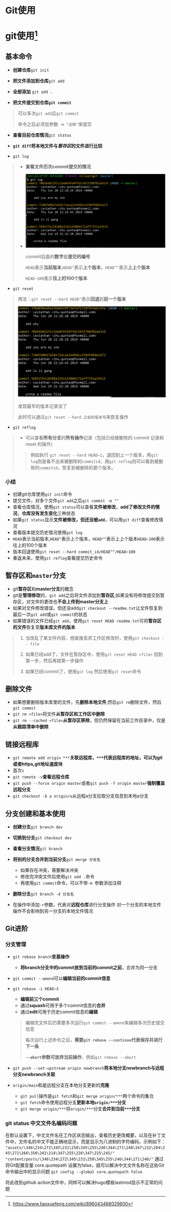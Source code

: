 # Git使用


# git使用[^1]

## 基本命令

* **创建仓库**`git init`

* **把文件添加到仓库**`git add`
* **全部添加** `git add .`

* **把文件提交到仓库`git commit`**
>
> 可以多次`git add`后`git commit`
> 
> 命令之后必须加参数 `-m "注释"`来提交

* **查看目前仓库情况**`git status`

* **`git diff`将本地文件与*暂存区*的文件进行比较**

* `git log`

> * **查看文件历次commit提交的情况**
>
> * ![](/gitlog.PNG)
>
>   commit后面的**数字**是**提交的编号**
>
>   `HEAD`表示**当前版本**,`HEAD^`表示**上个版本**，`HEAD^^`表示**上上个版本**
>
>   `HEAD~100`表示**往上的100个版本**


* `git reset`

> 用法：`git reset --hard HEAD^`表示**回退**到**前一个版本**
>
> ![](/gitreset.PNG)
>
> 发现最早的版本记录没了
>
> 此时可以通过`git reset --hard 之前的版本号`来恢复操作

* `git reflog`

> * 可以查看**所有分支**的**所有操作**记录（包括已经被删除的 commit 记录和 reset 的操作）
>
> > 例如执行 `git reset --hard HEAD~1`，退回到上一个版本，用`git log`则是看不出来被删除的`commitid`，用`git reflog`则可以看到被删除的`commitid`，恢复到被删除的那个版本。


### 小结

* 创建git仓库使用`git init`命令
* 提交文件，对多个文件`git add`之后`git commit -m ""`
* 查看仓库情况，使用`git status`可以查看**文件被修改**，**add了修改文件的情况**，**仓库没有发生变化**三种状态
* 如果`git status`显示**文件被修改，但还没被`add`**，可以用`git diff`查看修改情况
* 查看版本提交历史情况使用`git log`
* `HEAD`表示当前版本,`HEAD^`表示上个版本，`HEAD^^`表示上上个版本`HEAD~100`表示往上的100个版本
* 版本回退使用`git reset --hard commit_id/HEAD^^/HEAD~100`
* 重返未来，使用`git reflog`查看提交历史命令

## 暂存区和`master`分支

* git**暂存区**和**master分支**的概念
* git是**管理修改**的，`git add`之后将文件添加到**暂存区**,如果没有将修改提交到暂存区，对文件的更改也**不会上传到master分支上**
* 如果对文件修改错误，但还没add`git checkout --readme.txt`让文件恢复到最后一次`git add`或`git commit`的状态
* 如果错误的文件已经`git add`，使用`git reset HEAD readme.txt`可将**暂存区的文件**恢复至**版本库文件的版本**
> 1. 当改乱了某文件内容，想直接丢弃工作区修改时，使用`git checkout -- file`
> 
> 2. 如果已经add了，文件在暂存区中，使用`git reset HEAD <file>` 回到第一步，然后再按第一步操作
> 
> 3. 如果已经commit了，使用`git log` 然后使用`git reset`命令

## 删除文件

* 如果想要删除版本库里的文件，先**删除本地文件**,然后`git rm`删除文件，然后`git commit`
* `git rm <file>`将文件**从暂存区和工作区中删除**
* `git rm --cached <file>`**从暂存区移除**，但仍然保留在当前工作目录中，仅是**从跟踪清单中删除**

## 链接远程库

* `git remote add origin ***`**关联远程库，`***`代表远程库的地址，可以为git或者https,git地址速度块**
* 首次`s`
* `git remote -v`**查看远程仓库**
* `git push --force origin master`或者`git push -f origin master`**强制覆盖远程分支**
* `git checkout -b a origin/a`从远程a分支拉取分支信息到本地a分支

## 分支创建和基本使用

* **创建分支**`git branch dev`
* **切换到分支**`git checkout dev`
* **查看分支情况**`git branch`

* **将别的分支合并到当前分支**`git merge 分支名`
  * 如果存在冲突，需要解决冲突
  * 修改完冲突文件后使用`git add .`命令
  * 再使用`git commit`命令，可以不带`-m `参数添加注释
* **删除分支**`git branch -d 分支名`
* 在操作中添加`-r`参数，代表对**远程仓库**进行分支操作
对一个分支的本地文件操作不会影响到另一分支的本地文件情况

## Git进阶

### 分支管理

* `git rebase branch`**变基操作**

  * **将branch分支中的commit放到当前的commit之前**，合并为同一分支
* `git commit --amend`可以**编辑当前的commit信息**
* `git rebase -i HEAD~3`

  * **编辑前三个commit**
  * 通过**squash**可用于多个commit信息的**合并**
  * 通过**edit**可用于历史commit信息的**编辑**
  > 编辑完文件后仍需要多次运行`git commit --amend`来编辑多次历史提交信息
  >
  > 每次运行上述命令之后，**需要`git rebase --continue`代表保存并进行下一条**
  >
  > **`--abort`参数可放弃当前操作**，例如`git rebase --abort`

* `git push --set-upstream origin newbranch`**将本地分支newbranch与远程分支newbranch关联**

* `origin/main`和是远程分支在本地分支更新的**克隆**
  * `git pull`操作是`git fetch`和`git merge origin/***`两个命令的集合
  * `git fetch`命令使用远程分支**更新本地`origin/***`分支**
  * `git merge origin/***`将`origin/***`分支**合并到当前`***`分支**

### git status 中文文件名编码问题
在默认设置下，中文文件名在工作区状态输出，查看历史更改概要，以及在补丁文件中，文件名的中文不能正确地显示，而是显示为八进制的字符编码，示例如下：
`"assets/\346\234\272\345\231\250\345\255\246\344\271\240\347\232\204\345\271\266\350\241\214\347\255\226\347\225\245/"
"content/posts/\346\234\272\345\231\250\345\255\246\344\271\240/"`
通过将Git配置变量 core.quotepath 设置为false，就可以解决中文文件名称在这些Git命令输出中的显示问题
`git config --global core.quotepath false`

将此改到github action文件中，同样可以解决hugo模板lastmod显示不正常的问题

[^1]: https://www.liaoxuefeng.com/wiki/896043488029600

